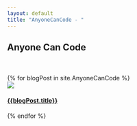 ```yaml
---
layout: default
title: "AnyoneCanCode - "
---
```


<h2>Anyone Can Code</h2>
<br><br>

<div class="container-fluid padding">
<div class="row text-center padding">
{% for blogPost in site.AnyoneCanCode %}

<div class="col-xs-12 col-sm-6 col-md-4">
            <div class="imageText padding">
                <a href="{{blogPost.url}}" class="hvr-grow-shadow">
                <img src="assets/{{blogPost.imageurl}}" class="img-fluid">
                <span class="title"><h4>{{blogPost.title}}</h4></span>
                </a>
            </div>
                    
</div>


{% endfor %}
</div>
</div>
